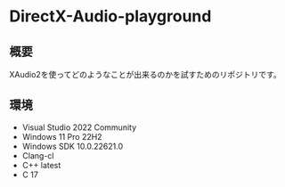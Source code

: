 # DirectX-Audio-playground

## 概要

XAudio2を使ってどのようなことが出来るのかを試すためのリポジトリです。

## 環境

- Visual Studio 2022 Community
- Windows 11 Pro 22H2
- Windows SDK 10.0.22621.0
- Clang-cl
- C++ latest
- C 17